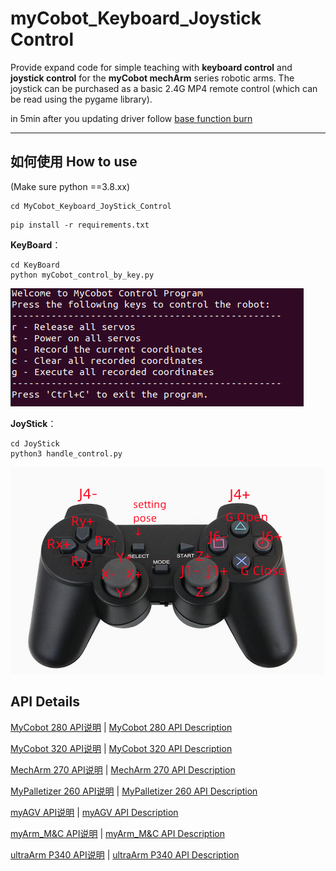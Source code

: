 # myCobot_Keyboard_Joystick Control

Provide  expand code for simple teaching with **keyboard control** and **joystick control** for the **myCobot mechArm** series robotic arms. The joystick can be purchased as a basic 2.4G MP4 remote control (which can be read using the pygame library).

in 5min after you updating driver follow [base function burn](https://docs.elephantrobotics.com/docs/mycobot_280_m5_en/3-FunctionsAndApplications/5.BasicFunction/5.2-Softwarelnstructions/)

---

## 如何使用 How to use

(Make sure python ==3.8.xx)

```
cd MyCobot_Keyboard_JoyStick_Control
```

```
pip install -r requirements.txt
```

**KeyBoard**：

```
cd KeyBoard
python myCobot_control_by_key.py
```

![Alt text](KeyBoard/key.png)

**JoyStick**：

```
cd JoyStick
python3 handle_control.py
```

![Alt text](JoyStick/joystick_function.png)

## API Details

[MyCobot 280 API说明](./docs/MyCobot_280_zh.md) | [MyCobot 280 API Description](./docs/MyCobot_280_en.md)

[MyCobot 320 API说明](./docs/MyCobot_320_zh.md) | [MyCobot 320 API Description](./docs/MyCobot_320_en.md)

[MechArm 270 API说明](./docs/MechArm_270_zh.md) | [MechArm 270 API Description](./docs/MechArm_270_en.md)

[MyPalletizer 260 API说明](./docs/MyPalletizer_260_zh.md) | [MyPalletizer 260 API Description](./docs/MyPalletizer_260_en.md)

[myAGV API说明](./docs/myAGV_zh.md) | [myAGV API Description](./docs/myAGV_en.md)

[myArm_M&C API说明](./docs/myArm_M&C_zh.md) | [myArm_M&C API Description](./docs/myArm_M&C_en.md)

[ultraArm P340 API说明](./docs/ultraArm_P340_zh.md) | [ultraArm P340 API Description](./docs/ultraArm_P340_en.md)


